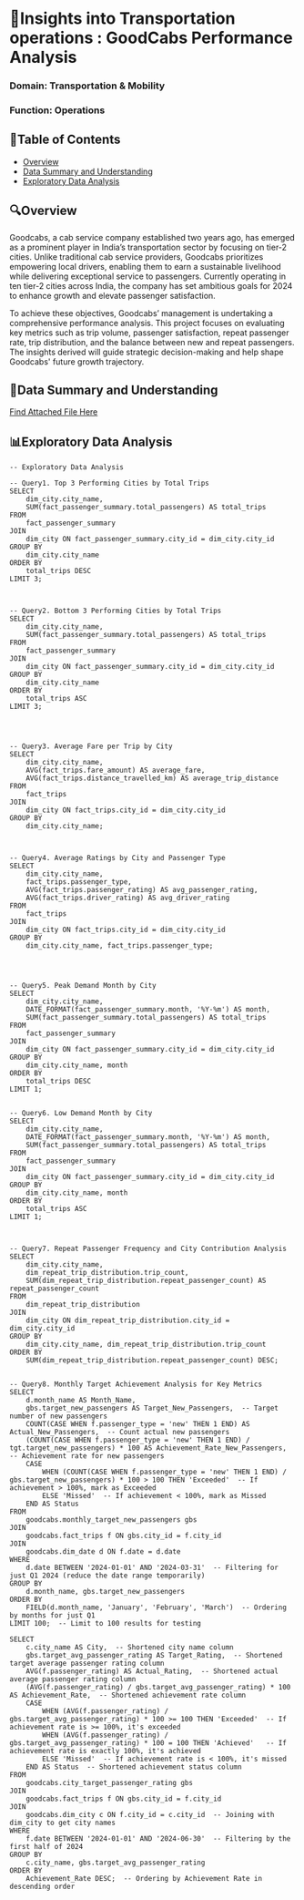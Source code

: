 # 🚒Insights into Transportation operations : GoodCabs Performance Analysis
### Domain:  Transportation & Mobility          
### Function: Operations 

## 📜Table of Contents
- [Overview](#overview)
- [Data Summary and Understanding](#data-summary-and-understanding)
- [Exploratory Data Analysis](#exploratory-data-analysis)
  
## 🔍Overview
Goodcabs, a cab service company established two years ago, has emerged as a prominent player in India’s transportation sector by focusing on tier-2 cities. Unlike traditional cab service providers, Goodcabs prioritizes empowering local drivers, enabling them to earn a sustainable livelihood while delivering exceptional service to passengers. Currently operating in ten tier-2 cities across India, the company has set ambitious goals for 2024 to enhance growth and elevate passenger satisfaction.

To achieve these objectives, Goodcabs’ management is undertaking a comprehensive performance analysis. This project focuses on evaluating key metrics such as trip volume, passenger satisfaction, repeat passenger rate, trip distribution, and the balance between new and repeat passengers. The insights derived will guide strategic decision-making and help shape Goodcabs' future growth trajectory.

## 🔨Data Summary and Understanding
[Find Attached File Here](https://github.com/itskshitija/Insights-into-Transportation-operations/blob/main/meta_data.txt)

## 📊Exploratory Data Analysis
```
-- Exploratory Data Analysis

-- Query1. Top 3 Performing Cities by Total Trips
SELECT 
    dim_city.city_name,
    SUM(fact_passenger_summary.total_passengers) AS total_trips
FROM 
    fact_passenger_summary
JOIN 
    dim_city ON fact_passenger_summary.city_id = dim_city.city_id
GROUP BY 
    dim_city.city_name
ORDER BY 
    total_trips DESC
LIMIT 3;



-- Query2. Bottom 3 Performing Cities by Total Trips
SELECT 
    dim_city.city_name,
    SUM(fact_passenger_summary.total_passengers) AS total_trips
FROM 
    fact_passenger_summary
JOIN 
    dim_city ON fact_passenger_summary.city_id = dim_city.city_id
GROUP BY 
    dim_city.city_name
ORDER BY 
    total_trips ASC
LIMIT 3;




-- Query3. Average Fare per Trip by City
SELECT 
    dim_city.city_name,
    AVG(fact_trips.fare_amount) AS average_fare,
    AVG(fact_trips.distance_travelled_km) AS average_trip_distance
FROM 
    fact_trips
JOIN 
    dim_city ON fact_trips.city_id = dim_city.city_id
GROUP BY 
    dim_city.city_name;
    


-- Query4. Average Ratings by City and Passenger Type
SELECT 
    dim_city.city_name,
    fact_trips.passenger_type,
    AVG(fact_trips.passenger_rating) AS avg_passenger_rating,
    AVG(fact_trips.driver_rating) AS avg_driver_rating
FROM 
    fact_trips
JOIN 
    dim_city ON fact_trips.city_id = dim_city.city_id
GROUP BY 
    dim_city.city_name, fact_trips.passenger_type;
    
 
 
    
-- Query5. Peak Demand Month by City
SELECT 
    dim_city.city_name,
    DATE_FORMAT(fact_passenger_summary.month, '%Y-%m') AS month,
    SUM(fact_passenger_summary.total_passengers) AS total_trips
FROM 
    fact_passenger_summary
JOIN 
    dim_city ON fact_passenger_summary.city_id = dim_city.city_id
GROUP BY 
    dim_city.city_name, month
ORDER BY 
    total_trips DESC
LIMIT 1;


-- Query6. Low Demand Month by City
SELECT 
    dim_city.city_name,
    DATE_FORMAT(fact_passenger_summary.month, '%Y-%m') AS month,
    SUM(fact_passenger_summary.total_passengers) AS total_trips
FROM 
    fact_passenger_summary
JOIN 
    dim_city ON fact_passenger_summary.city_id = dim_city.city_id
GROUP BY 
    dim_city.city_name, month
ORDER BY 
    total_trips ASC
LIMIT 1;



-- Query7. Repeat Passenger Frequency and City Contribution Analysis
SELECT 
    dim_city.city_name,
    dim_repeat_trip_distribution.trip_count,
    SUM(dim_repeat_trip_distribution.repeat_passenger_count) AS repeat_passenger_count
FROM 
    dim_repeat_trip_distribution
JOIN 
    dim_city ON dim_repeat_trip_distribution.city_id = dim_city.city_id
GROUP BY 
    dim_city.city_name, dim_repeat_trip_distribution.trip_count
ORDER BY 
    SUM(dim_repeat_trip_distribution.repeat_passenger_count) DESC;
    

-- Query8. Monthly Target Achievement Analysis for Key Metrics
SELECT 
    d.month_name AS Month_Name,  
    gbs.target_new_passengers AS Target_New_Passengers,  -- Target number of new passengers
    COUNT(CASE WHEN f.passenger_type = 'new' THEN 1 END) AS Actual_New_Passengers,  -- Count actual new passengers
    (COUNT(CASE WHEN f.passenger_type = 'new' THEN 1 END) / tgt.target_new_passengers) * 100 AS Achievement_Rate_New_Passengers,  -- Achievement rate for new passengers
    CASE 
        WHEN (COUNT(CASE WHEN f.passenger_type = 'new' THEN 1 END) / gbs.target_new_passengers) * 100 > 100 THEN 'Exceeded'  -- If achievement > 100%, mark as Exceeded
        ELSE 'Missed'  -- If achievement < 100%, mark as Missed
    END AS Status
FROM 
    goodcabs.monthly_target_new_passengers gbs
JOIN 
    goodcabs.fact_trips f ON gbs.city_id = f.city_id
JOIN 
    goodcabs.dim_date d ON f.date = d.date
WHERE 
    d.date BETWEEN '2024-01-01' AND '2024-03-31'  -- Filtering for just Q1 2024 (reduce the date range temporarily)
GROUP BY 
    d.month_name, gbs.target_new_passengers
ORDER BY 
    FIELD(d.month_name, 'January', 'February', 'March')  -- Ordering by months for just Q1
LIMIT 100;  -- Limit to 100 results for testing

SELECT 
    c.city_name AS City,  -- Shortened city name column
    gbs.target_avg_passenger_rating AS Target_Rating,  -- Shortened target average passenger rating column
    AVG(f.passenger_rating) AS Actual_Rating,  -- Shortened actual average passenger rating column
    (AVG(f.passenger_rating) / gbs.target_avg_passenger_rating) * 100 AS Achievement_Rate,  -- Shortened achievement rate column
    CASE 
        WHEN (AVG(f.passenger_rating) / gbs.target_avg_passenger_rating) * 100 >= 100 THEN 'Exceeded'  -- If achievement rate is >= 100%, it's exceeded
        WHEN (AVG(f.passenger_rating) / gbs.target_avg_passenger_rating) * 100 = 100 THEN 'Achieved'   -- If achievement rate is exactly 100%, it's achieved
        ELSE 'Missed'  -- If achievement rate is < 100%, it's missed
    END AS Status  -- Shortened achievement status column
FROM 
    goodcabs.city_target_passenger_rating gbs
JOIN 
    goodcabs.fact_trips f ON gbs.city_id = f.city_id
JOIN 
    goodcabs.dim_city c ON f.city_id = c.city_id  -- Joining with dim_city to get city names
WHERE 
    f.date BETWEEN '2024-01-01' AND '2024-06-30'  -- Filtering by the first half of 2024
GROUP BY 
    c.city_name, gbs.target_avg_passenger_rating
ORDER BY 
    Achievement_Rate DESC;  -- Ordering by Achievement Rate in descending order
```
